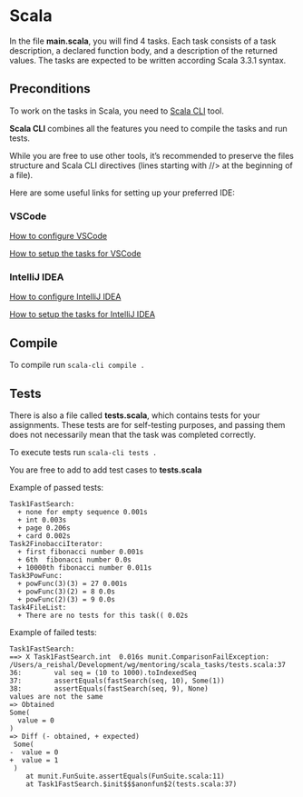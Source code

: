# Scala

In the file **main.scala**, you will find 4 tasks. Each task consists of a task description, a declared function body, and a description of the returned values.
The tasks are expected to be written according Scala 3.3.1 syntax. 

## Preconditions

To work on the tasks in Scala, you need to [Scala CLI](https://scala-cli.virtuslab.org/install/) tool.

**Scala CLI** combines all the features you need to compile the tasks and run tests.

While you are free to use other tools, it’s recommended to preserve the files structure and Scala CLI directives (lines starting with //> at the beginning of a file).

Here are some useful links for setting up your preferred IDE:

### VSCode ###
  [How to configure VSCode](https://scalameta.org/metals/docs/editors/vscode/)

  [How to setup the tasks for VSCode](https://scala-cli.virtuslab.org/docs/cookbooks/ide/vscode)

### IntelliJ IDEA ###  
  [How to configure IntelliJ IDEA](https://www.jetbrains.com/help/idea/get-started-with-scala.html#-7n9eub_12)
  
  [How to setup the tasks for IntelliJ IDEA](https://scala-cli.virtuslab.org/docs/cookbooks/ide/intellij)


## Compile

To compile run `scala-cli compile .` 


## Tests 

There is also a file called **tests.scala**, which contains tests for your assignments. These tests are for self-testing purposes, and passing them does not necessarily mean that the task was completed correctly.

To execute tests run `scala-cli tests .`

You are free to add to add test cases to **tests.scala**

Example of passed tests:
```shell
Task1FastSearch:
  + none for empty sequence 0.001s
  + int 0.003s
  + page 0.206s
  + card 0.002s
Task2FinobacciIterator:
  + first fibonacci number 0.001s
  + 6th  fibonacci number 0.0s
  + 10000th fibonacci number 0.011s
Task3PowFunc:
  + powFunc(3)(3) = 27 0.001s
  + powFunc(3)(2) = 8 0.0s
  + powFunc(2)(3) = 9 0.0s
Task4FileList:
  + There are no tests for this task(( 0.02s
```

Example of failed tests:

```shell
Task1FastSearch:
==> X Task1FastSearch.int  0.016s munit.ComparisonFailException: /Users/a_reishal/Development/wg/mentoring/scala_tasks/tests.scala:37
36:        val seq = (10 to 1000).toIndexedSeq
37:        assertEquals(fastSearch(seq, 10), Some(1))
38:        assertEquals(fastSearch(seq, 9), None)
values are not the same
=> Obtained
Some(
  value = 0
)
=> Diff (- obtained, + expected)
 Some(
-  value = 0
+  value = 1
 )
    at munit.FunSuite.assertEquals(FunSuite.scala:11)
    at Task1FastSearch.$init$$$anonfun$2(tests.scala:37)
```


